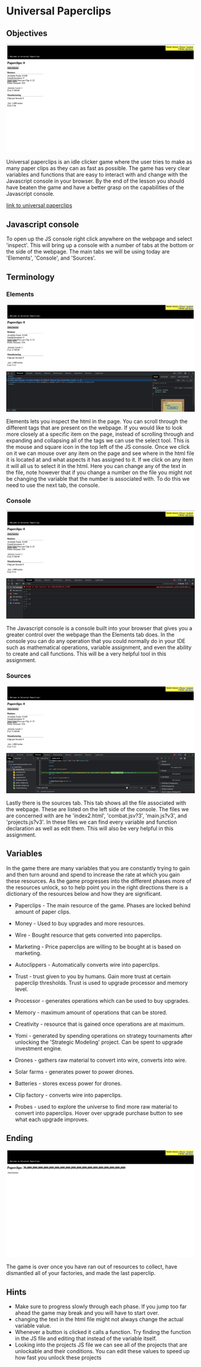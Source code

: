 # Universal Paperclips

## Objectives

![starting page of universal paperclips](images/paperclips.png)

Universal paperclips is an idle clicker game where the user tries to make as many paper clips as they can as fast as possible. The game has very clear variables and functions that are easy to interact with and change with the Javascript console in your browser. By the end of the lesson you should have beaten the game and have a better grasp on the capabilities of the Javascript console.

[link to universal paperclips](https://www.decisionproblem.com/paperclips/index2.html)

## Javascript console

To open up the JS console right click anywhere on the webpage and select 'inspect'. This will bring up a console with a number of tabs at the bottom or the side of the webpage. The main tabs we will be using today are 'Elements', 'Console', and 'Sources'.

## Terminology

### Elements

![image of unviersal paperclips webpage open. The JavaScript console is open at the bottom and the Elements tab is selected](images/consoleElements.png)

Elements lets you inspect the html in the page. You can scroll through the different tags that are present on the webpage. If you would like to look more closely at a specific item on the page, instead of scrolling through and expanding and collapsing all of the tags we can use the select tool. This is the mouse and square icon in the top left of the JS console. Once we click on it we can mouse over any item on the page and see where in the html file it is located at and what aspects it has assigned to it. If we click on any item it will all us to select it in the html. Here you can change any of the text in the file, note however that if you change a number on the file you might not be changing the variable that the number is associated with. To do this we need to use the next tab, the console.

### Console

![image of unviersal paperclips webpage open. The JavaScript console is open at the bottom and the Console tab is selected. The commands 2+2 with output 4 is written. as well as x = 3 and y = 5 and x+y with the output of 8](images/consoleConsole.png)

The Javascript console is a console built into your browser that gives you a greater control over the webpage than the Elements tab does. In the console you can do any operation that you could normally do in your IDE such as mathematical operations, variable assignment, and even the ability to create and call functions. This will be a very helpful tool in this assignment.

### Sources

![image of unviersal paperclips webpage open. The JavaScript console is open at the bottom and the Sources tab is selected with the index2.html file being selected](images/consoleSources.png)

Lastly there is the sources tab. This tab shows all the file associated with the webpage. These are listed on the left side of the console. The files we are concerned with are he 'index2.html', 'combat.jsv?3', 'main.js?v3', and 'projects.js?v3'. In these files we can find every variable and function declaration as well as edit them. This will also be very helpful in this assignment.

## Variables

In the game there are many variables that you are constantly trying to gain and then turn around and spend to increase the rate at which you gain these resources. As the game progresses into the different phases more of the resources unlock, so to help point you in the right directions there is a dictionary of the resources below and how they are significant.

- Paperclips - The main resource of the game. Phases are locked behind amount of paper clips.
- Money - Used to buy upgrades and more resources.
- Wire - Bought resource that gets converted into paperclips.
- Marketing - Price paperclips are willing to be bought at is based on marketing.
- Autoclippers - Automatically converts wire into paperclips.

- Trust - trust given to you by humans. Gain more trust at certain paperclip thresholds. Trust is used to upgrade processor and memory level.
- Processor - generates operations which can be used to buy upgrades.
- Memory - maximum amount of operations that can be stored.
- Creativity - resource that is gained once operations are at maximum.

- Yomi - generated by spending operations on strategy tournaments after unlocking the 'Strategic Modeling' project. Can be spent to upgrade investment engine.

- Drones - gathers raw material to convert into wire, converts into wire.
- Solar farms - generates power to power drones.
- Batteries - stores excess power for drones.
- Clip factory - converts wire into paperclips.

- Probes - used to explore the universe to find more raw material to convert into paperclips. Hover over upgrade purchase button to see what each upgrade improves.

## Ending

![starting page of universal paperclips](images/paperclipsEnd.png)

The game is over once you have ran out of resources to collect, have dismantled all of your factories, and made the last paperclip.

## Hints

- Make sure to progress slowly through each phase. If you jump too far ahead the game may break and you will have to start over.
- changing the text in the html file might not always change the actual variable value.
- Whenever a button is clicked it calls a function. Try finding the function in the JS file and editing that instead of the variable itself.
- Looking into the projects JS file we can see all of the projects that are unlockable and their conditions. You can edit these values to speed up how fast you unlock these projects
